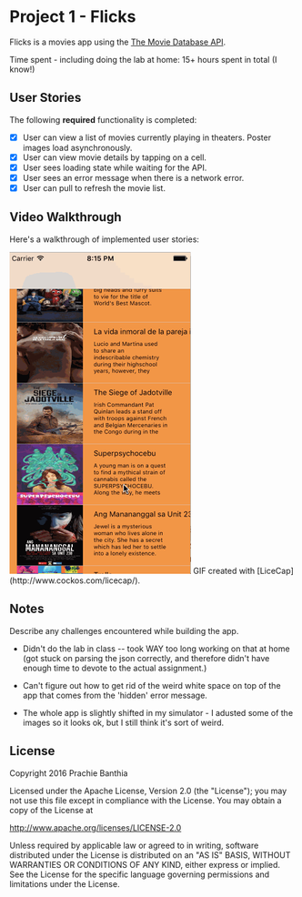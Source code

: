 # Project 1 - Flicks

Flicks is a movies app using the [The Movie Database API](http://docs.themoviedb.apiary.io/#).

Time spent - including doing the lab at home: 15+ hours spent in total (I know!)

## User Stories

The following **required** functionality is completed:

- [x] User can view a list of movies currently playing in theaters. Poster images load asynchronously.
- [x] User can view movie details by tapping on a cell.
- [x] User sees loading state while waiting for the API.
- [x] User sees an error message when there is a network error.
- [x] User can pull to refresh the movie list.
## Video Walkthrough

Here's a walkthrough of implemented user stories:

<img src='https://github.com/prachiebanthia/Flicks/blob/master/Flicks/Flicks/flicks.gif' title='Video Walkthrough' width='' alt='Video Walkthrough' />
GIF created with [LiceCap](http://www.cockos.com/licecap/).

## Notes

Describe any challenges encountered while building the app.
* Didn't do the lab in class -- took WAY too long working on that at home (got stuck on parsing the json correctly, and therefore didn't have enough time to devote to the actual assignment.)

* Can't figure out how to get rid of the weird white space on top of the app that comes from the 'hidden' error message.

* The whole app is slightly shifted in my simulator - I adusted some of the images so it looks ok, but I still think it's sort of weird.

## License

Copyright 2016 Prachie Banthia

Licensed under the Apache License, Version 2.0 (the "License");
you may not use this file except in compliance with the License.
You may obtain a copy of the License at

http://www.apache.org/licenses/LICENSE-2.0

Unless required by applicable law or agreed to in writing, software
distributed under the License is distributed on an "AS IS" BASIS,
WITHOUT WARRANTIES OR CONDITIONS OF ANY KIND, either express or implied.
See the License for the specific language governing permissions and
limitations under the License.
